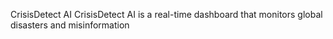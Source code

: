 CrisisDetect AI
CrisisDetect AI is a real-time dashboard that monitors global disasters and misinformation
